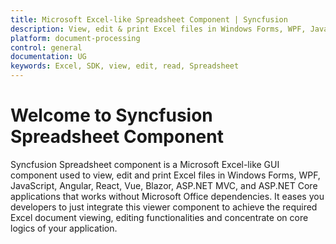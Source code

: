 ```yaml
---
title: Microsoft Excel-like Spreadsheet Component | Syncfusion
description: View, edit & print Excel files in Windows Forms, WPF, JavaScript, Angular, React, Vue, Blazor, ASP.NET MVC, & ASP.NET Core applications without Microsoft Office dependencies.
platform: document-processing
control: general
documentation: UG
keywords: Excel, SDK, view, edit, read, Spreadsheet
---
```


# Welcome to Syncfusion Spreadsheet Component

Syncfusion Spreadsheet component is a Microsoft Excel-like GUI component used to view, edit and print Excel files in Windows Forms, WPF, JavaScript, Angular, React, Vue, Blazor, ASP.NET MVC, and ASP.NET Core applications that works without Microsoft Office dependencies. It eases you developers to just integrate this viewer component to achieve the required Excel document viewing, editing functionalities and concentrate on core logics of your application.

